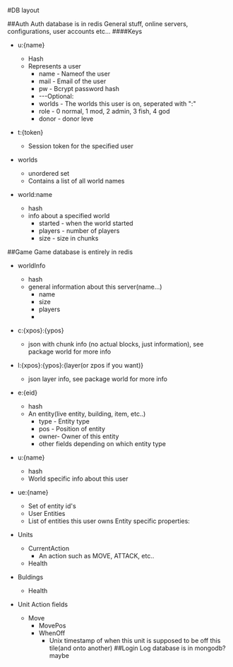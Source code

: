 #DB layout

##Auth
Auth database is in redis
General stuff, online servers, configurations, user accounts etc...
####Keys
 - u:{name}
    + Hash
    + Represents a user
        * name   - Nameof the user
        * mail   - Email of the user
        * pw     - Bcrypt password hash
        * ---Optional:
        * worlds - The worlds this user is on, seperated with ":" 
        * role - 0 normal, 1 mod, 2 admin, 3 fish, 4 god
        * donor - donor leve
 - t:{token}
     + Session token for the specified user

 - worlds
    + unordered set
    + Contains a list of all world names
 
 - world:name
    + hash
    + info about a specified world
        * started   - when the world started
        * players   - number of players 
        * size      - size in chunks

##Game
Game database is entirely in redis

- worldInfo
    + hash
    + general information about this server(name...)
        * name
        * size
        * players
        * 
 - c:{xpos}:{ypos}
     + json with chunk info (no actual blocks, just information), see package world for more info
- l:{xpos}:{ypos}:{layer(or zpos if you want)}
     + json layer info, see package world for more info
 - e:{eid}
     + hash
     + An entity(live entity, building, item, etc..)
         * type - Entity type
         * pos  - Position of entity
         * owner- Owner of this entity
         * other fields depending on which entity type
 - u:{name}
     + hash
     + World specific info about this user
 - ue:{name}
     + Set of entity id's
     + User Entities 
     + List of entities this user owns
Entity specific properties:
 - Units
     + CurrentAction
         * An action such as MOVE, ATTACK, etc..
     + Health
 - Buldings
     + Health

 - Unit Action fields
     + Move
         * MovePos
         * WhenOff
             - Unix timestamp of when this unit is supposed to be off this tile(and onto another)
##Login
Log database is in mongodb? maybe

